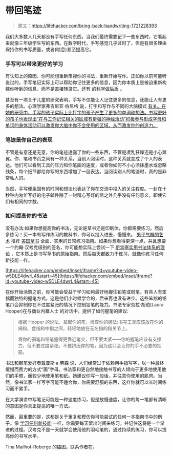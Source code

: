 # 带回笔迹

> 原文：<https://lifehacker.com/bring-back-handwriting-1721228393>

我们大多数人几天都没有手写任何东西，当我们最终需要记下一些东西时，它看起来就像三年级学生写的东西。在数字时代，手写感觉几乎过时了，但是有很多理由保持你的书写质量，或者(喘息)甚至提高它。



### 手写可以带来更好的学习

有认知上的原因，你可能想重新审视你的书法，重新开始写作。正如你以前可能听说过的，手写笔记实际上可以帮助你记住更多的信息，因为你本质上是被迫重新构建你听到的信息，而不是直接转录它。还有 [的科学做后盾](http://www.psychologicalscience.org/index.php/news/releases/take-notes-by-hand-for-better-long-term-comprehension.html) 。

甚至有一项关于儿童的研究表明，手写不仅能让人记住更多的信息，还能让人有更多的想法。心理学家弗吉尼亚·伯尼格 说，打字和写作与不同的大脑模式 [有关。在她的研究中，手写的孩子实际上比打字的孩子产生了更多的单词和想法。书写更好的孩子也表现出“在与工作记忆相关的区域有更强的神经活动”积极参与形成字母和单词的身体活动可以激发你大脑中你不会使用的区域，从而激发你的创造力。](http://www.nytimes.com/2014/06/03/science/whats-lost-as-handwriting-fades.html)

### 笔迹是你自己的表现

不管是有意还是无意，你的笔迹透露了你的一些东西，不管是凌乱狂躁还是小心翼翼。你、笔和书页之间有一种关系，当别人阅读时，这种关系就变成了个人的表达。他们可以看到工具的压力和你笔画的速度，或者你如何不小心涂抹墨水或忽略线条，每个细节都给你写的东西增加了一层表达。当阅读别人的笔迹时，真的是非常私人的。

当然，手写便条固有的时间和想法也表达了你在交流中投入的关注程度。一封在十秒钟内匆忙写好的电子邮件除了一封精心写好的信之外几乎没有任何意义，即使它们有相同的字数。

### 如何提高你的书法

没有办法:如果你想提高你的书法，无论是草书还是印刷体，你都需要练习。然后多练习！买一本有写作练习的教科书，你可以投入进去，慢慢来。 [男子气概的艺术](http://www.artofmanliness.com/2014/12/16/improve-your-cursive-handwriting/) 推荐 [美国草书](http://www.amazon.com/dp/0982868219/ref=cm_sw_r_tw_dp_cFPUvb0N6NDRY?asc_campaign=InlineText&asc_refurl=https://lifehacker.com/bring-back-handwriting-1721228393&asc_source=&tag=kinjalifehackerlink-20) 全面、实用的日常练习指南。如果你想看得更深一点，并且想要一个约翰·汉考克级别的签名，你可能想实际上尝试一下 [斯宾塞实用书法体系的理论](http://www.amazon.com/dp/088062096X/ref=cm_sw_r_tw_dp_PTPUvb0F0NHXT?asc_campaign=InlineText&asc_refurl=https://lifehacker.com/bring-back-handwriting-1721228393&asc_source=&tag=kinjalifehackerlink-20) ，它本质上是书写草书的原始指南。然后每天都致力于练习，就像你练习任何新技能一样。

 [https://lifehacker.com/embed/inset/iframe?id=youtube-video-w5DLE4dwrL4&start=45](https://lifehacker.com/embed/inset/iframe?id=youtube-video-w5DLE4dwrL4&start=45) 

在你开始涂鸦之前，你可能会受益于学习如何最好地握住铅笔或钢笔。有些人有笨拙而独特的握笔方式，这是他们小时候学会的，后来再也没有进步。这些笨拙的铅笔爪会抑制你在不过度紧张的情况下控制铅笔的能力。书法专家劳拉·胡珀(Laura Hooper)在与商业内幕人士 的对话中，提供了如何握笔的建议:

> 根据 Hooper 的说法，拿起你的笔，检查你的握法:书写工具应该放在你的拇指、食指和中指之间，轻轻地放在无名指的指关节上。
> 
> 将你的钢笔和铅笔握得更靠近笔尖，但不要太紧——你的握笔应该有支撑力，但不要过度紧张。不要挤压你的笔，因为这只会让你的手不必要的抽筋。

书法和钢笔爱好者戴亚斯·a·劳森 说，人们经常过于依赖用手指写字，以一种最终缓慢而费力的方式“画”字母。书法家和更自然地接触书写的人倾向于更多地使用他们的手臂，而较少地使用笔和纸。她建议你写一段话，并注意你使用的肌肉。当然，像书法家一样写字可能不适合你，你需要舒服的东西，这样你就可以长时间练习而不累手。

在大学演讲中写笔记可能是一种速度练习，但是放慢速度，让你的每一笔都有清晰的意图是你真正提高的唯一方法。

然而，最重要的是，这都是关于重复和模仿你可能尝试的任何一本指南书中的例子。像 [学习任何新技能](http://lifehacker.com/the-science-behind-how-we-learn-new-skills-908488422) 一样，你需要每天留出时间来练习，并记住这将是一个渐进的过程。汉考克不是一天就学会使用他的羽毛笔的，通过持续的练习，你可以提高你的书写水平。

Tina Mailhot-Roberge 的插图。联系作者在[<small></small>](mailto:andy@lifehacker.com)*<small>*。*</small>*